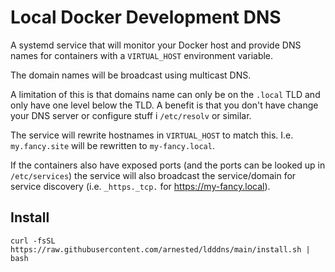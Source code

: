 # Local Docker Development DNS

A systemd service that will monitor your Docker host and provide
DNS names for containers with a `VIRTUAL_HOST` environment variable.

The domain names will be broadcast using multicast DNS.

A limitation of this is that domains name can only be on the `.local`
TLD and only have one level below the TLD. A benefit is that you don't
have change your DNS server or configure stuff i `/etc/resolv` or
similar.

The service will rewrite hostnames in `VIRTUAL_HOST` to match
this. I.e. `my.fancy.site` will be rewritten to `my-fancy.local`.

If the containers also have exposed ports (and the ports can be looked
up in `/etc/services`) the service will also broadcast the
service/domain for service discovery (i.e. `_https._tcp.` for
https://my-fancy.local).

## Install

```console
curl -fsSL https://raw.githubusercontent.com/arnested/ldddns/main/install.sh | bash
```
